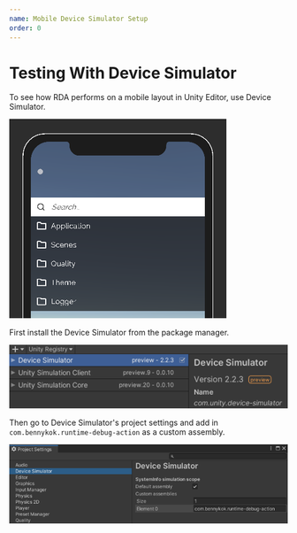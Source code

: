 ```yaml
---
name: Mobile Device Simulator Setup
order: 0
---
```


# Testing With Device Simulator

To see how RDA performs on a mobile layout in Unity Editor, use Device Simulator.

![](../images/2020-11-22-19-22-13.png)

First install the Device Simulator from the package manager.

![](../images/2020-11-22-19-26-00.png)

Then go to Device Simulator's project settings and add in `com.bennykok.runtime-debug-action` as a custom assembly.

![](../images/2020-11-22-19-26-54.png)